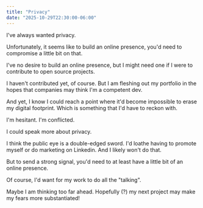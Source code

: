 ```yaml
---
title: "Privacy"
date: "2025-10-29T22:30:00-06:00"
---
```


I've always wanted privacy. 

Unfortunately, it seems like to build an online presence, you'd need to compromise a little bit on that. 

I've no desire to build an online presence, but I might need one if I were to contribute to open source projects. 

I haven't contributed yet, of course. But I am fleshing out my portfolio in the hopes that companies may think I'm a competent dev.

And yet, I know I could reach a point where it'd become impossible to erase my digital footprint. Which is something that I'd have to reckon with. 

I'm hesitant. I'm conflicted. 

I could speak more about privacy. 

I think the public eye is a double-edged sword. I'd loathe having to promote myself or do marketing on Linkedin. And I likely won't do that. 

But to send a strong signal, you'd need to at least have a little bit of an online presence. 

Of course, I'd want for my work to do all the "talking". 

Maybe I am thinking too far ahead. Hopefully (?) my next project may make my fears more substantiated!